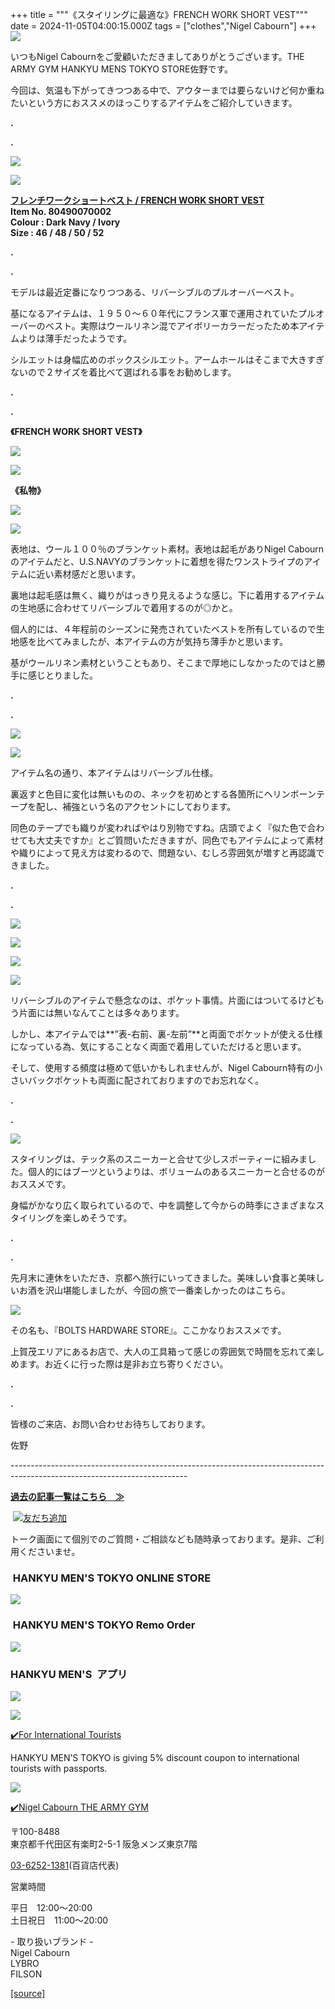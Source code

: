 +++
title = """《スタイリングに最適な》FRENCH WORK SHORT VEST"""
date = 2024-11-05T04:00:15.000Z
tags = ["clothes","Nigel Cabourn"]
+++
![](https://cdn.shopify.com/s/files/1/0094/9295/5196/files/IMG_1881_480x480.jpg?v=1730777442)

いつもNigel Cabournをご愛顧いただきましてありがとうございます。THE ARMY GYM HANKYU MENS TOKYO STORE佐野です。

今回は、気温も下がってきつつある中で、アウターまでは要らないけど何か重ねたいという方におススメのほっこりするアイテムをご紹介していきます。

**.**

**.**

![](https://cdn.shopify.com/s/files/1/0094/9295/5196/files/IMG_1897_480x480.jpg?v=1730777443)

![](https://cdn.shopify.com/s/files/1/0094/9295/5196/files/IMG_1899_55914e0d-ece0-4bd3-b3b9-899e4d2619a8_480x480.jpg?v=1730777443)

[**フレンチワークショートベスト / FRENCH WORK SHORT VEST**](https://web.hh-online.jp/hankyu-mens/goods/index.html?ggcd=M248Y113)  
**Item No. 80490070002**  
**Colour : Dark Navy / Ivory**  
**Size : 46 / 48 / 50 / 52**

**.**

**.**

モデルは最近定番になりつつある、リバーシブルのプルオーバーベスト。

基になるアイテムは、１９５０～６０年代にフランス軍で運用されていたプルオーバーのベスト。実際はウールリネン混でアイボリーカラーだったため本アイテムよりは薄手だったようです。

シルエットは身幅広めのボックスシルエット。アームホールはそこまで大きすぎないので２サイズを着比べて選ばれる事をお勧めします。

**.**

**.**

**《FRENCH WORK SHORT VEST》**

![](https://cdn.shopify.com/s/files/1/0094/9295/5196/files/IMG_1892_480x480.jpg?v=1730777441)

**![](https://cdn.shopify.com/s/files/1/0094/9295/5196/files/IMG_1893_6e6aaf8f-bc99-40f2-add8-f9233088f6f7_480x480.jpg?v=1730777441)**

**《私物》**

**![](https://cdn.shopify.com/s/files/1/0094/9295/5196/files/IMG_1756_fb96a790-2ffe-4a25-92b2-ceaf2bda930d_480x480.jpg?v=1730777441)**

**![](https://cdn.shopify.com/s/files/1/0094/9295/5196/files/IMG_1757_480x480.jpg?v=1730777441)**

表地は、ウール１００％のブランケット素材。表地は起毛がありNigel Cabournのアイテムだと、U.S.NAVYのブランケットに着想を得たワンストライプのアイテムに近い素材感だと思います。

裏地は起毛感は無く、織りがはっきり見えるような感じ。下に着用するアイテムの生地感に合わせてリバーシブルで着用するのが◎かと。

個人的には、４年程前のシーズンに発売されていたベストを所有しているので生地感を比べてみましたが、本アイテムの方が気持ち薄手かと思います。

基がウールリネン素材ということもあり、そこまで厚地にしなかったのではと勝手に感じとりました。

**.**

**.**

![](https://cdn.shopify.com/s/files/1/0094/9295/5196/files/IMG_1791_21f25386-3ed4-4188-8ecf-866b94c02a9a_480x480.jpg?v=1730777442)

![](https://cdn.shopify.com/s/files/1/0094/9295/5196/files/IMG_1817_480x480.jpg?v=1730777442)

アイテム名の通り、本アイテムはリバーシブル仕様。

裏返すと色目に変化は無いものの、ネックを初めとする各箇所にヘリンボーンテープを配し、補強という名のアクセントにしております。

同色のテープでも織りが変わればやはり別物ですね。店頭でよく『似た色で合わせても大丈夫ですか』とご質問いただきますが、同色でもアイテムによって素材や織りによって見え方は変わるので、問題ない、むしろ雰囲気が増すと再認識できました。

**.**

**.**

![](https://cdn.shopify.com/s/files/1/0094/9295/5196/files/IMG_1788_480x480.jpg?v=1730777443)

![](https://cdn.shopify.com/s/files/1/0094/9295/5196/files/IMG_1821_204c6b13-ebe1-4df1-8aa1-709d76a11a84_480x480.jpg?v=1730777442)

![](https://cdn.shopify.com/s/files/1/0094/9295/5196/files/IMG_1811_480x480.jpg?v=1730777443)

![](https://cdn.shopify.com/s/files/1/0094/9295/5196/files/IMG_1821_204c6b13-ebe1-4df1-8aa1-709d76a11a84_480x480.jpg?v=1730777442)

リバーシブルのアイテムで懸念なのは、ポケット事情。片面にはついてるけどもう片面には無いなんてことは多々あります。

しかし、本アイテムでは**”表-右前、裏-左前”**﻿と両面でポケットが使える仕様になっている為、気にすることなく両面で着用していただけると思います。

そして、使用する頻度は極めて低いかもしれませんが、Nigel Cabourn特有の小さいバックポケットも両面に配されておりますのでお忘れなく。

**.**

**.**

![](https://cdn.shopify.com/s/files/1/0094/9295/5196/files/IMG_1901_af1e58e7-8d0c-4699-a1c8-33569c3178b4_480x480.jpg?v=1730777527)

スタイリングは、テック系のスニーカーと合せて少しスポーティーに組みました。個人的にはブーツというよりは、ボリュームのあるスニーカーと合せるのがおススメです。

身幅がかなり広く取られているので、中を調整して今からの時季にさまざまなスタイリングを楽しめそうです。

**.**

**.**

﻿﻿先月末に連休をいただき、京都へ旅行にいってきました。美味しい食事と美味しいお酒を沢山堪能しましたが、今回の旅で一番楽しかったのはこちら。

![](https://cdn.shopify.com/s/files/1/0094/9295/5196/files/IMG_1653_240530ec-0f93-48be-a796-c858f774c12d_480x480.jpg?v=1730778477)

その名も、『BOLTS HARDWARE STORE』。ここかなりおススメです。

上賀茂エリアにあるお店で、大人の工具箱って感じの雰囲気で時間を忘れて楽しめます。お近くに行った際は是非お立ち寄りください。

**.**

**.**

皆様のご来店、お問い合わせお待ちしております。

佐野

\--------------------------------------------------------------------------------------------------------------------------

[**過去の記事一覧はこちら　≫**](https://cabourn.jp/blogs/shop-info/tagged/the-army-gym-hankyu-mens-tokyo)

 [![友だち追加](https://scdn.line-apps.com/n/line_add_friends/btn/ja.png)](https://lin.ee/NdALMrk)

トーク画面にて個別でのご質問・ご相談なども随時承っております。是非、ご利用くださいませ。

###  HANKYU MEN'S TOKYO ONLINE STORE

[![](https://cdn.shopify.com/s/files/1/0094/9295/5196/files/89E08B8F-87A2-468C-B5C0-CCCEBD744C0B_240x240.jpg?v=1652323830)](https://web.hh-online.jp/hankyu-mens/goods/list.html?shoptype=1&cid=b_mgs_vtr_amg)

###  HANKYU MEN'S TOKYO Remo Order

[![](https://cdn.shopify.com/s/files/1/0094/9295/5196/files/IMG_4203_480x480.png?v=1693122470)](https://web.hh-online.jp/hankyu-mens/contents/remoorder/)

### HANKYU MEN'S  アプリ

[**![](https://cdn.shopify.com/s/files/1/0094/9295/5196/files/IMG_4236_480x480.png?v=1693821347)**](https://web.hh-online.jp/hankyu-mens/contents/app/)

![](https://cdn.shopify.com/s/files/1/0094/9295/5196/files/642F2481-827F-485B-B569-888BEA4847CE.gif?v=1599792399)

[✔️](https://www.hankyu-dept.co.jp/mens-tokyo/guestcoupon/)[For International Tourists](https://www.hankyu-dept.co.jp/mens-tokyo/guestcoupon/)

HANKYU MEN’S TOKYO is giving 5% discount coupon to international tourists with passports.

![](https://cdn.shopify.com/s/files/1/0094/9295/5196/files/111.jpg?v=1630658023)

[✔️Nigel Cabourn THE ARMY GYM](https://web.hh-online.jp/hankyu-mens/goods/list.html?shoptype=1&cid=b_mgs_vtr_amg)

〒100-8488  
東京都千代田区有楽町2-5-1 阪急メンズ東京7階

[03-6252-1381](tel:0362521381)(百貨店代表)

営業時間

平日　12:00～20:00  
土日祝日　11:00～20:00  

\- 取り扱いブランド -  
Nigel Cabourn  
LYBRO  
FILSON

[[source]](https://cabourn.jp/blogs/shop-info/hankyu20241105)
